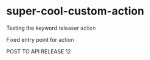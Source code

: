# super-cool-custom-action

Testing the keyword releaser action

Fixed entry point for action 

POST TO API RELEASE 12
